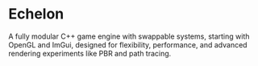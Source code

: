 # Echelon
A fully modular C++ game engine with swappable systems, starting with OpenGL and ImGui, designed for flexibility, performance, and advanced rendering experiments like PBR and path tracing.
